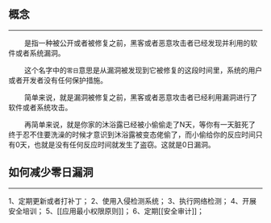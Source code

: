 ## 概念
***
&nbsp;&nbsp;&nbsp;&nbsp;&nbsp;&nbsp;&nbsp;&nbsp;是指一种被公开或者被修复之前，黑客或者恶意攻击者已经发现并利用的软件或者系统漏洞。

&nbsp;&nbsp;&nbsp;&nbsp;&nbsp;&nbsp;&nbsp;&nbsp;这个名字中的`零日`意思是从漏洞被发现到它被修复的这段时间里，系统的用户或者开发者没有任何保护措施。

&nbsp;&nbsp;&nbsp;&nbsp;&nbsp;&nbsp;&nbsp;&nbsp;简单来说，就是漏洞被修复之前，黑客或者恶意攻击者已经利用漏洞进行了软件或者系统攻击。

&nbsp;&nbsp;&nbsp;&nbsp;&nbsp;&nbsp;&nbsp;&nbsp;再简单来说，就是你家的沐浴露已经被小偷偷走了N天，等你有一天脏死了终于忍不住要洗澡的时候才意识到沐浴露被变态佬偷了，而小偷给你的反应时间只有0天，也就是没有任何反应时间就发生了盗窃。这就是0日漏洞。

## 如何减少零日漏洞
***
1、定期更新或者打补丁；
2、使用入侵检测系统；
3、执行网络检测；
4、开展安全培训；
5、[[应用最小权限原则]]；
6、定期[[安全审计]]；